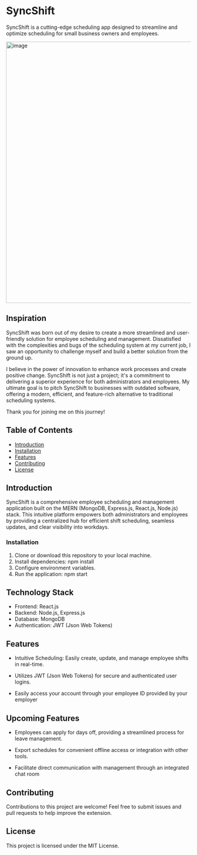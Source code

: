 # SyncShift
SyncShift is a cutting-edge scheduling app designed to streamline and optimize scheduling for small business owners and employees.

<img width="710" alt="image" src="https://github.com/AsharMoin/SyncShift/assets/132712315/5cbb6f02-0f6d-4fed-abb4-7a64192d9f81">

## Inspiration
SyncShift was born out of my desire to create a more streamlined and user-friendly solution for employee scheduling and management. Dissatisfied with the complexities and bugs of the scheduling system at my current job, I saw an opportunity to challenge myself and build a better solution from the ground up.

I believe in the power of innovation to enhance work processes and create positive change. SyncShift is not just a project; it's a commitment to delivering a superior experience for both administrators and employees. My ultimate goal is to pitch SyncShift to businesses with outdated software, offering a modern, efficient, and feature-rich alternative to traditional scheduling systems.

Thank you for joining me on this journey!

## Table of Contents

- [Introduction](#introduction)
- [Installation](#installation)
- [Features](#features)
- [Contributing](#contributing)
- [License](#license)

## Introduction

SyncShift is a comprehensive employee scheduling and management application built on the MERN (MongoDB, Express.js, React.js, Node.js) stack. This intuitive platform empowers both administrators and employees by providing a centralized hub for efficient shift scheduling, seamless updates, and clear visibility into workdays.

### Installation

1. Clone or download this repository to your local machine.
2. Install dependencies: npm install
3. Configure environment variables.
4. Run the application: npm start

## Technology Stack

- Frontend: React.js
- Backend: Node.js, Express.js
- Database: MongoDB
- Authentication: JWT (Json Web Tokens)

## Features
- Intuitive Scheduling: Easily create, update, and manage employee shifts in real-time.

- Utilizes JWT (Json Web Tokens) for secure and authenticated user logins.

- Easily access your account through your employee ID provided by your employer

## Upcoming Features

- Employees can apply for days off, providing a streamlined process for leave management.

- Export schedules for convenient offline access or integration with other tools.

- Facilitate direct communication with management through an integrated chat room 

## Contributing

Contributions to this project are welcome! Feel free to submit issues and pull requests to help improve the extension.

## License

This project is licensed under the MIT License.

